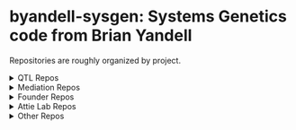 # byandell-sysgen: Systems Genetics code from Brian Yandell

Repositories are roughly organized by project.

<details>
<summary>QTL Repos</summary>
<br>
  
| repo | title | type |
| ---- | ----- | ----- |
| [`qtl2`](https://github.com/byandell-sysgen/qtl2) |QTL analysis software for high-dimensional data and complex cross designs | [Broman R/qtl2](https://kbroman.org/qtl2/) |
| [`qtl`](https://github.com/byandell-sysgen/qtl) | Branch of Karl Broman's R/qtl | [Broman R/qtl](https://rqtl.org/) |
| [`qtl2ggplot`](https://github.com/byandell-sysgen/qtl2ggplot) | Extension of R/qtl2plot to ggplot2 | R graphics |
| [`qtl2pattern`](https://github.com/byandell-sysgen/qtl2pattern) | Pattern support for R/qtl2 | R analysis |
| [`qtl2shiny`](https://github.com/byandell-sysgen/qtl2shiny) | Shiny app for R/qtl2 | R shiny |
| [`qtl2hot`](https://github.com/byandell-sysgen/qtl2hot) | Hot Spot Analysis with Qtl2 | R analysis in devel |
| [`qtlbim`](https://github.com/byandell-sysgen/qtlbim) | QTL Bayesian Interval Mapping | R analysis |
| [`qtlnet`](https://github.com/byandell-sysgen/qtlnet) | Infer QTL genetic architecture and causal network for set of correlated traits | R analysis |
| [`qtlhot`](https://github.com/byandell-sysgen/qtlhot) | QTL hotspot inference | R analysis |
| [`qtlbcsft`](https://github.com/byandell-sysgen/qtlbcsft) | Tools for testing QTL BCsFt calculations | R analysis |
| [`qtlyeast`](https://github.com/byandell-sysgen/qtlyeast) | QTL Analysis of Brem Kruglyak Yeast Data | R data |
  
</details>
<details>
<summary>Mediation Repos</summary>
<br>
  
| repo | title | type |
| ---- | ----- | ----- |
| [`intermediate`](https://github.com/byandell-sysgen/intermediate) | small R utility for mediation analysis | [Churchill Lab](https://github.com/churchill-lab/intermediate) |
| [`qtl2mediate`](https://github.com/byandell-sysgen/qtl2mediate) | Mediation using package qtl2 | R analysis |
| [`Tmem68`](https://github.com/byandell-sysgen/Tmem68) | Tmem68 mRNA Data example from Chick et al. 2016 | [Churchill Lab](https://github.com/churchill-lab/intermediate) |
| [`qtlcmst`](https://github.com/byandell-sysgen/qtlcmst) | QTL Causal Model Selection Tests | R analysis |
| [`CausalMST`](https://github.com/byandell-sysgen/CausalMST) | Causal Model Selection Hypothesis Tests | see `intermediate` and `qtl2mediate` |
| [`qdg`](https://github.com/byandell-sysgen/qdg) | QTL Directed Graphs | R analysis defunct? |
  
</details>
<details>
<summary>Founder Repos</summary>
<br>
  
| repo | title | type |
| ---- | ----- | ----- |
| [`foundr`](https://github.com/byandell-sysgen/foundr) | Multiparent Founder Study Tools | R analysis |
| [`foundrShiny`](https://github.com/byandell-sysgen/foundrShiny) | Shiny app tools for foundr package | R shiny |
| [`foundrHarmony`](https://github.com/byandell-sysgen/foundrHarmony) | Harmonize data for foundr analysis and visualization | R tidy data |
| [`metabr`](https://github.com/byandell-sysgen/metabr) | Metabolite Data Processing | R analysis |
| [`modulr`](https://github.com/byandell-sysgen/modulr) | Trait Module Creation and Analysis | R analysis |
  
</details>
<details>
<summary>Attie Lab Repos</summary>
<br>
  
| repo | title | type |
| ---- | ----- | ----- |
| [`FounderDietStudy`](https://github.com/byandell-sysgen/FounderDietStudy) | Founder Diet Study Application | [Attie Lab](https://github.com/AttieLab-Systems-Genetics) |
| [`FounderCalciumStudy`](https://github.com/byandell-sysgen/FounderCalciumStudy) | Founder Calcium Study Application | [Attie Lab](https://github.com/AttieLab-Systems-Genetics) |
| [`DO_Diet`](https://github.com/byandell-sysgen/DO_Diet) | DO Diet Study Application | [Attie Lab](https://github.com/AttieLab-Systems-Genetics) |
| [`AttieDOv2`](https://github.com/byandell-sysgen/AttieDOv2) | Attie DO 500 Study Application | R tidy data |
  
</details>
<details>
<summary>Other Repos</summary>
<br>
  
| repo | title | type |
| ---- | ----- | ----- |
| [`PlantSysGen`](https://github.com/byandell-sysgen/PlantSysGen) | Thailand Plant Systems Genetics Workshop 2017 | R analysis |
| [`thailand`](https://github.com/byandell-sysgen/thailand) | Thailand Plant Systems Genetics Workshop 2017 | HTML presentation |
|||
| [`qtl2rmd`](https://github.com/byandell-sysgen/qtl2rmd) | Rmarkdown for qtl2 analyses | R analysis defunct? |
| [`qtl2feather`](https://github.com/byandell-sysgen/qtl2feather) | R/qtl2 package using feather to store genotype probabilities | R analysis defunct? |
| [`CCSanger`](https://github.com/byandell-sysgen/CCSanger) | Pull Sanger features for CC founder strains | R analysis defunct? |
| [`qtl2biome`](https://github.com/byandell-sysgen/qtl2biome) | R/qtl2 package for microbiome data analysis | R early stages |
| [`Rbiodalliance`](https://github.com/byandell-sysgen/Rbiodalliance) | R wrapper for biodalliance.org | R analysis defunct? |
| `qtlview`](https://github.com/byandell-sysgen/qtlview) | Utilities to view QTL results on the Web | R graphics defunct? |
